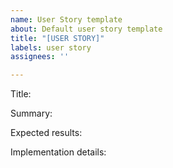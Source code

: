 ```yaml
---
name: User Story template
about: Default user story template
title: "[USER STORY]"
labels: user story
assignees: ''

---
```


Title:

Summary:

Expected results:

Implementation details:
